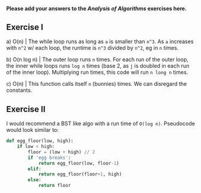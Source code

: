 #### Please add your answers to the ***Analysis of  Algorithms*** exercises here.

## Exercise I

a) O(n) | The while loop runs as long as ```a``` is smaller than ```n^3```. As 
```a``` increases with ```n^2``` w/ each loop, the runtime is ```n^3``` divided 
by ```n^2```, eg in ```n``` times. 


b) O(n log n) | The outer loop runs ```n``` times. For each run of the outer 
loop, the inner while loops runs ```log n``` times (base 2, as ```j``` is 
doubled in each run of the inner loop). Multiplying run times, this code will 
run ```n long n``` times.


c) O(n) | This function calls itself ```n``` (bunnies) times. We can disregard 
the constants.

## Exercise II

I would recommend a BST like algo with a run time of ```O(log n)```. Pseudocode 
would look similar to:

```python
def egg_floor(low, high):
    if low < high:
        floor = (low + high) // 2
        if 'egg breaks':
            return egg_floor(low, floor-1)
        elif: 
            return egg_floor(floor+1, high)
        else: 
            return floor
```
